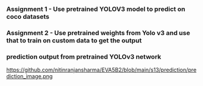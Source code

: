 ### Assignment 1 - Use pretrained YOLOV3 model to predict on coco datasets
### Assignment 2 - Use pretrained weights from Yolo v3 and use that to train on custom data to get the output

### prediction output from pretrained YOLOv3 network
https://github.com/nitinranjansharma/EVA5B2/blob/main/s13/prediction/prediction_image.png
